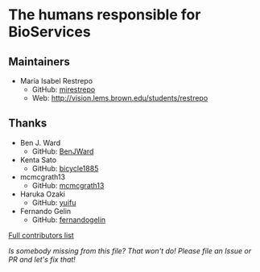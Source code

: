 # The humans responsible for BioServices

## Maintainers
- Maria Isabel Restrepo
  - GitHub: [mirestrepo](https://github.com/mirestrepo)
  - Web: http://vision.lems.brown.edu/students/restrepo

## Thanks
- Ben J. Ward
  - GitHub: [BenJWard](https://github.com/BenJWard)
- Kenta Sato
  - GitHub: [bicycle1885](https://github.com/bicycle1885)
- mcmcgrath13
  - GitHub: [mcmcgrath13](https://github.com/mcmcgrath13)
- Haruka Ozaki
  - GitHub: [yuifu](https://github.com/yuifu)
- Fernando Gelin
  - GitHub: [fernandogelin](https://github.com/fernandogelin)

[Full contributors list](https://github.com/BioJulia/BioServices.jl/graphs/contributors)

_Is somebody missing from this file? That won't do! Please file an Issue or PR and let's fix that!_
